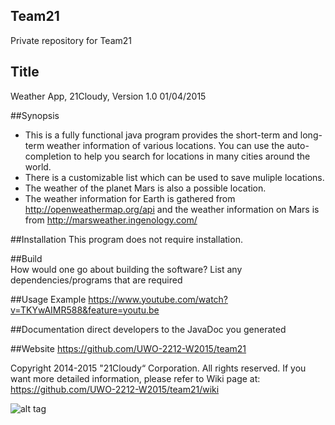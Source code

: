 ## Team21
Private repository for Team21

## Title
Weather App, 21Cloudy,  Version 1.0   01/04/2015

##Synopsis
  - This is a fully functional java program provides the short-term and long-term weather information of various  locations. You can use the auto-completion to help you search for locations in many cities around the world.
  - There is a customizable list which can be used to save muliple locations.
  - The weather of the planet Mars is also a possible location.
  - The weather information for Earth is gathered from http://openweathermap.org/api and the weather information on Mars is from http://marsweather.ingenology.com/

##Installation
This program does not require installation.

##Build  
How would one go about building the software?
List any dependencies/programs that are required

##Usage Example
https://www.youtube.com/watch?v=TKYwAIMR588&feature=youtu.be

##Documentation
direct developers to the JavaDoc you generated

##Website
https://github.com/UWO-2212-W2015/team21

Copyright 2014-2015 "21Cloudy“ Corporation. All rights reserved.
If you want more detailed information, please refer to Wiki page at:
https://github.com/UWO-2212-W2015/team21/wiki

![alt tag](https://raw.githubusercontent.com/UWO-2212-W2015/team21/master/Resources/Design%20Goals/Cloudy.png?token=ABtqjsrDXf4N9jbIeuiiW-64Squ6U9pwks5VAqMlwA%3D%3D)


